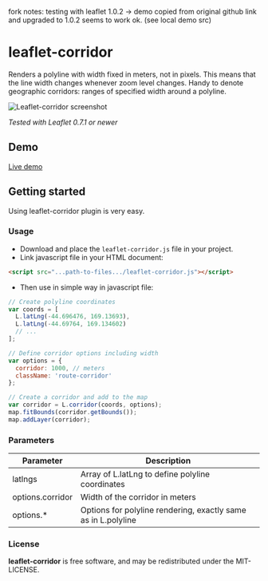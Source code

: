 fork notes:
testing with leaflet 1.0.2
-> demo copied from original github link and upgraded to 1.0.2
seems to work ok. (see local demo src)


leaflet-corridor
================
Renders a polyline with width fixed in meters, not in pixels. This means 
that the line width changes whenever zoom level changes. Handy to denote 
geographic corridors: ranges of specified width around a polyline.

![Leaflet-corridor screenshot](http://mikhail.io/2016/10/leaflet-plugin-to-render-geographic-corridors/leaflet-corridor.png)

*Tested with Leaflet 0.7.1 or newer*

## Demo
[Live demo](http://mikhail.io/demos/leaflet-corridor/)

## Getting started
Using leaflet-corridor plugin is very easy.
### Usage
* Download and place the `leaflet-corridor.js` file in your project.
* Link javascript file in your HTML document:
```html
<script src="...path-to-files.../leaflet-corridor.js"></script>
```
* Then use in simple way in javascript file:
```javascript
// Create polyline coordinates
var coords = [
  L.latLng(-44.696476, 169.13693),
  L.latLng(-44.69764, 169.134602)
  // ...
];

// Define corridor options including width
var options = { 
  corridor: 1000, // meters
  className: 'route-corridor' 
};

// Create a corridor and add to the map
var corridor = L.corridor(coords, options);
map.fitBounds(corridor.getBounds());
map.addLayer(corridor);
```

### Parameters
| Parameter         | Description
| ----------------- | ---------------------- 
| latlngs           | Array of L.latLng to define polyline coordinates
| options.corridor  | Width of the corridor in meters
| options.*         | Options for polyline rendering, exactly same as in L.polyline

### License

**leaflet-corridor** is free software, and may be redistributed under the MIT-LICENSE.
